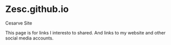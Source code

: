 # Zesc.github.io
Cesarve Site


This page is for links I interesto to shared.
And links to my website and other social media accounts.
